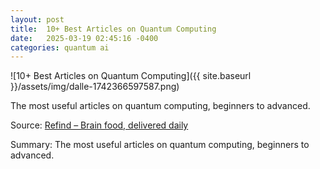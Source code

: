```yaml
---
layout: post
title:  10+ Best Articles on Quantum Computing
date:   2025-03-19 02:45:16 -0400
categories: quantum ai
---
```


![10+ Best Articles on Quantum Computing]({{ site.baseurl }}/assets/img/dalle-1742366597587.png)

The most useful articles on quantum computing, beginners to advanced.

Source: [Refind – Brain food, delivered daily](https://refind.com/hashtags/quantum-computing)

Summary: The most useful articles on quantum computing, beginners to advanced.

<!-- Add info graph here -->

